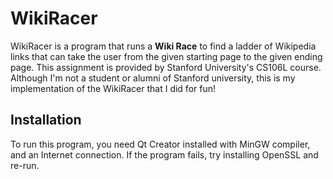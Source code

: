 # WikiRacer

WikiRacer is a program that runs a **Wiki Race** to find a ladder of Wikipedia links that can take the user from the given starting page to the given ending page. This assignment is provided by Stanford University's CS106L course. Although I'm not a student or alumni of Stanford university, this is my implementation of the WikiRacer that I did for fun!

## Installation

To run this program, you need Qt Creator installed with MinGW compiler, and an Internet connection. If the program fails, try installing OpenSSL and re-run.
